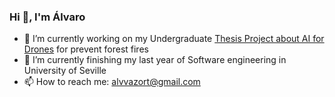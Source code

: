 ### Hi 👋, I'm Álvaro

<!--
**alvvazort/alvvazort** is a ✨ _special_ ✨ repository because its `README.md` (this file) appears on your GitHub profile.

Here are some ideas to get you started:

- 🔭 I’m currently working on ...
- 🌱 I’m currently learning ...
- 👯 I’m looking to collaborate on ...
- 🤔 I’m looking for help with ...
- 💬 Ask me about ...
- 📫 How to reach me: ...
- 😄 Pronouns: ...
- ⚡ Fun fact: ...
-->

- 🔭 I’m currently working on my Undergraduate [Thesis Project about AI for Drones][AIDRONE] for prevent forest fires
- 🌱 I’m currently finishing my last year of Software engineering in University of Seville
- 📫 How to reach me: alvvazort@gmail.com




[AIDRONE]: [http:www.tuenlace.com](https://github.com/alvvazort/AIDrone)

